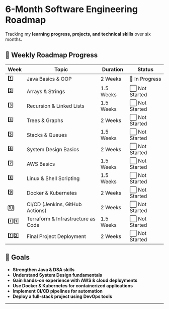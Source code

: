 # 6-Month Software Engineering Roadmap  

Tracking my **learning progress, projects, and technical skills** over six months.  

## 📅 Weekly Roadmap Progress  

| Week | Topic | Duration | Status |
|------|------------------------|------------|----------------|
| 1️⃣  | Java Basics & OOP      | 2 Weeks | 🚀 In Progress |
| 2️⃣  | Arrays & Strings       | 1.5 Weeks | ⬜ Not Started |
| 3️⃣  | Recursion & Linked Lists | 1.5 Weeks | ⬜ Not Started |
| 4️⃣  | Trees & Graphs         | 2 Weeks | ⬜ Not Started |
| 5️⃣  | Stacks & Queues        | 1.5 Weeks | ⬜ Not Started |
| 6️⃣  | System Design Basics  | 2 Weeks | ⬜ Not Started |
| 7️⃣  | AWS Basics            | 1.5 Weeks | ⬜ Not Started |
| 8️⃣  | Linux & Shell Scripting | 1.5 Weeks | ⬜ Not Started |
| 9️⃣  | Docker & Kubernetes   | 2 Weeks | ⬜ Not Started |
| 🔟  | CI/CD (Jenkins, GitHub Actions) | 2 Weeks | ⬜ Not Started |
| 1️⃣1️⃣ | Terraform & Infrastructure as Code | 1.5 Weeks | ⬜ Not Started |
| 1️⃣2️⃣ | Final Project Deployment | 2 Weeks | ⬜ Not Started |

## 🎯 Goals  

- **Strengthen Java & DSA skills**  
- **Understand System Design fundamentals**  
- **Gain hands-on experience with AWS & cloud deployments**  
- **Use Docker & Kubernetes for containerized applications**  
- **Implement CI/CD pipelines for automation**  
- **Deploy a full-stack project using DevOps tools**  

---
